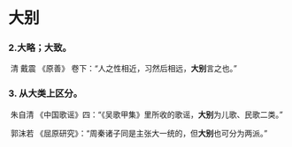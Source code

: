 # 大别

### 2.大略；大致。

​	清 戴震 《原善》 卷下：“人之性相近，习然后相远，**大别**言之也。”

### 3. 从大类上区分。

​	朱自清 《中国歌谣》四：“《吴歌甲集》里所收的歌谣，**大别**为儿歌、民歌二类。”

​	郭沫若 《屈原研究》：“周秦诸子同是主张大一统的，但**大别**也可分为两派。”